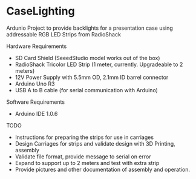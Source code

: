 CaseLighting
============

Ardunio Project to provide backlights for a presentation case using addressable RGB LED Strips from RadioShack

Hardware Requirements
- SD Card Shield (SeeedStudio model works out of the box)
- RadioShack Tricolor LED Strip (1 meter, currently.  Upgradeable to 2 meters)
- 12V Power Supply with 5.5mm OD, 2.1mm ID barrel connector
- Arduino Uno R3
- USB A to B cable (for serial communication with Arduino)

Software Requirements
- Arduino IDE 1.0.6

TODO
- Instructions for preparing the strips for use in carriages
- Design Carriages for strips and validate design with 3D Printing, assembly
- Validate file format, provide message to serial on error
- Expand to support up to 2 meters and test with extra strip
- Provide pictures and other documentation of assembly and operation.
